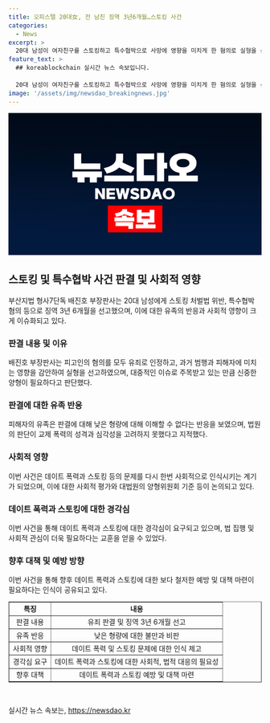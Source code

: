 ```yaml
---
title: 오피스텔 20대女, 전 남친 징역 3년6개월…스토킹 사건
categories:
  - News
excerpt: >
  20대 남성이 여자친구를 스토킹하고 특수협박으로 사망에 영향을 미치게 한 혐의로 실형을 선고받았다. 법원은 사회적 비난과 경각심을 일깨우기 위해 엄벌이 필요하다고 강조했으며, 과거 피해 여성에 대한 협박과 폭행도 고려돼 형량을 결정했다. 피해자 유족은 형량이 낮아 충격을 받았고, 사건에 대한 사회적 평가는 신중한 양형을 필요로 한다고 주장했다.
feature_text: >
  ## koreablockchain 실시간 뉴스 속보입니다.

  20대 남성이 여자친구를 스토킹하고 특수협박으로 사망에 영향을 미치게 한 혐의로 실형을 선고받았다. 법원은 사회적 비난과 경각심을 일깨우기 위해 엄벌이 필요하다고 강조했으며, 과거 피해 여성에 대한 협박과 폭행도 고려돼 형량을 결정했다. 피해자 유족은 형량이 낮아 충격을 받았고, 사건에 대한 사회적 평가는 신중한 양형을 필요로 한다고 주장했다.
image: '/assets/img/newsdao_breakingnews.jpg'
---
```


<p><img src="/assets/img/newsdao_breakingnews.jpg" alt="koreablockchain 속보" /></p>

<h2 data-ke-size="size26">스토킹 및 특수협박 사건 판결 및 사회적 영향</h2>

<p data-ke-size="size16">부산지법 형사7단독 배진호 부장판사는 20대 남성에게 스토킹 처벌법 위반, 특수협박 혐의 등으로 징역 3년 6개월을 선고했으며, 이에 대한 유족의 반응과 사회적 영향이 크게 이슈화되고 있다.</p>

<h3>판결 내용 및 이유</h3>

<p data-ke-size="size16">배진호 부장판사는 피고인의 혐의를 모두 유죄로 인정하고, 과거 범행과 피해자에 미치는 영향을 감안하여 실형을 선고하였으며, 대중적인 이슈로 주목받고 있는 만큼 신중한 양형이 필요하다고 판단했다.</p>

<h3>판결에 대한 유족 반응</h3>

<p data-ke-size="size16">피해자의 유족은 판결에 대해 낮은 형량에 대해 이해할 수 없다는 반응을 보였으며, 법원의 판단이 교제 폭력의 성격과 심각성을 고려하지 못했다고 지적했다.</p>

<h3>사회적 영향</h3>

<p data-ke-size="size16">이번 사건은 데이트 폭력과 스토킹 등의 문제를 다시 한번 사회적으로 인식시키는 계기가 되었으며, 이에 대한 사회적 평가와 대법원의 양형위원회 기준 등이 논의되고 있다.</p>

<h3>데이트 폭력과 스토킹에 대한 경각심</h3>

<p data-ke-size="size16">이번 사건을 통해 데이트 폭력과 스토킹에 대한 경각심이 요구되고 있으며, 법 집행 및 사회적 관심이 더욱 필요하다는 교훈을 얻을 수 있었다.</p>

<h3>향후 대책 및 예방 방향</h3>

<p data-ke-size="size16">이번 사건을 통해 향후 데이트 폭력과 스토킹에 대한 보다 철저한 예방 및 대책 마련이 필요하다는 인식이 공유되고 있다.</p>

<table style="width: 100%;" border="1">
<tbody>
<tr>
<td style="text-align: center; height: 17px;"><b>특징</b></td>
<td style="text-align: center; height: 17px;"><b>내용</b></td>
</tr>
<tr>
<td style="text-align: center; height: 17px;">판결 내용</td>
<td style="text-align: center; height: 17px;">유죄 판결 및 징역 3년 6개월 선고</td>
</tr>
<tr>
<td style="text-align: center; height: 17px;">유족 반응</td>
<td style="text-align: center; height: 17px;">낮은 형량에 대한 불만과 비판</td>
</tr>
<tr>
<td style="text-align: center; height: 17px;">사회적 영향</td>
<td style="text-align: center; height: 17px;">데이트 폭력 및 스토킹 문제에 대한 인식 제고</td>
</tr>
<tr>
<td style="text-align: center; height: 17px;">경각심 요구</td>
<td style="text-align: center; height: 17px;">데이트 폭력과 스토킹에 대한 사회적, 법적 대응의 필요성</td>
</tr>
<tr>
<td style="text-align: center; height: 17px;">향후 대책</td>
<td style="text-align: center; height: 17px;">데이트 폭력과 스토킹 예방 및 대책 마련</td>
</tr>
</tbody>
</table>

<p data-ke-size="size16">&nbsp;</p>
실시간 뉴스 속보는, <a href="https://newsdao.kr" rel="dofollow">https://newsdao.kr</a>


